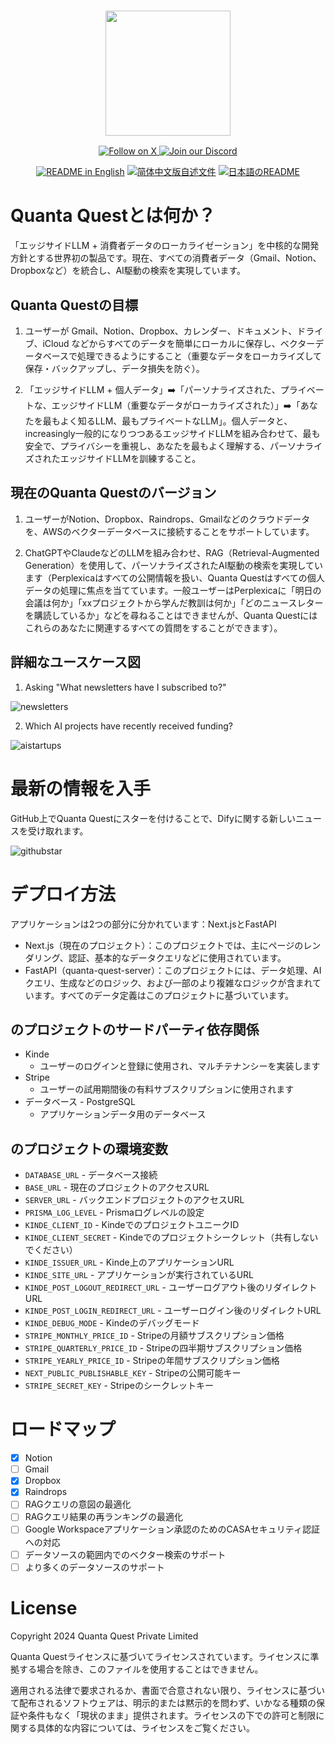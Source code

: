 <h3 align="center">
  <img
    src="https://quantaquestapp.com/logo.png"
    height="200"
  >
</h3>
<div>
  <p align="center">
    <a href="https://x.com/ethanfrostlove">
      <img src="https://img.shields.io/badge/Follow%20on%20X-000000?style=for-the-badge&logo=x&logoColor=white" alt="Follow on X" />
    </a>
    <a href="https://discord.gg/v5Ns5m7H">
      <img src="https://img.shields.io/badge/Join%20our%20Discord-5865F2?style=for-the-badge&logo=discord&logoColor=white" alt="Join our Discord" />
    </a>
  </p>
</div>
<div>
  <p align="center">
    <a href="./README.md"><img alt="README in English" src="https://img.shields.io/badge/English-d9d9d9"></a>
    <a href="./README_CN.md"><img alt="简体中文版自述文件" src="https://img.shields.io/badge/简体中文-d9d9d9"></a>
    <a href="./README_JA.md"><img alt="日本語のREADME" src="https://img.shields.io/badge/日本語-d9d9d9"></a>
  </p>
</div>

# Quanta Questとは何か？

「エッジサイドLLM + 消費者データのローカライゼーション」を中核的な開発方針とする世界初の製品です。現在、すべての消費者データ（Gmail、Notion、Dropboxなど）を統合し、AI駆動の検索を実現しています。

## Quanta Questの目標

1. ユーザーが Gmail、Notion、Dropbox、カレンダー、ドキュメント、ドライブ、iCloud などからすべてのデータを簡単にローカルに保存し、ベクターデータベースで処理できるようにすること（重要なデータをローカライズして保存・バックアップし、データ損失を防ぐ）。

2. 「エッジサイドLLM + 個人データ」➡️「パーソナライズされた、プライベートな、エッジサイドLLM（重要なデータがローカライズされた）」➡️「あなたを最もよく知るLLM、最もプライベートなLLM」。個人データと、increasingly一般的になりつつあるエッジサイドLLMを組み合わせて、最も安全で、プライバシーを重視し、あなたを最もよく理解する、パーソナライズされたエッジサイドLLMを訓練すること。

## 現在のQuanta Questのバージョン

1. ユーザーがNotion、Dropbox、Raindrops、Gmailなどのクラウドデータを、AWSのベクターデータベースに接続することをサポートしています。

2. ChatGPTやClaudeなどのLLMを組み合わせ、RAG（Retrieval-Augmented Generation）を使用して、パーソナライズされたAI駆動の検索を実現しています（Perplexicaはすべての公開情報を扱い、Quanta Questはすべての個人データの処理に焦点を当てています。一般ユーザーはPerplexicaに「明日の会議は何か」「xxプロジェクトから学んだ教訓は何か」「どのニュースレターを購読しているか」などを尋ねることはできませんが、Quanta Questにはこれらのあなたに関連するすべての質問をすることができます）。

## 詳細なユースケース図

1. Asking "What newsletters have I subscribed to?"

![newsletters](https://quantaquestapp.com/imgs/newsletters.png)

2. Which AI projects have recently received funding?

![aistartups](https://quantaquestapp.com/imgs/aistartups.png)

# 最新の情報を入手

GitHub上でQuanta Questにスターを付けることで、Difyに関する新しいニュースを受け取れます。

![githubstar](https://quantaquestapp.com/imgs/githubstar.gif)

# デプロイ方法

アプリケーションは2つの部分に分かれています：Next.jsとFastAPI

- Next.js（現在のプロジェクト）：このプロジェクトでは、主にページのレンダリング、認証、基本的なデータクエリなどに使用されています。
- FastAPI（quanta-quest-server）：このプロジェクトには、データ処理、AIクエリ、生成などのロジック、および一部のより複雑なロジックが含まれています。すべてのデータ定義はこのプロジェクトに基づいています。

## のプロジェクトのサードパーティ依存関係

- Kinde
  - ユーザーのログインと登録に使用され、マルチテナンシーを実装します
- Stripe
  - ユーザーの試用期間後の有料サブスクリプションに使用されます
- データベース - PostgreSQL
  - アプリケーションデータ用のデータベース

## のプロジェクトの環境変数

- `DATABASE_URL` - データベース接続
- `BASE_URL` - 現在のプロジェクトのアクセスURL
- `SERVER_URL` - バックエンドプロジェクトのアクセスURL
- `PRISMA_LOG_LEVEL` - Prismaログレベルの設定
- `KINDE_CLIENT_ID` - KindeでのプロジェクトユニークID
- `KINDE_CLIENT_SECRET` - Kindeでのプロジェクトシークレット（共有しないでください）
- `KINDE_ISSUER_URL` - Kinde上のアプリケーションURL
- `KINDE_SITE_URL` - アプリケーションが実行されているURL
- `KINDE_POST_LOGOUT_REDIRECT_URL` - ユーザーログアウト後のリダイレクトURL
- `KINDE_POST_LOGIN_REDIRECT_URL` - ユーザーログイン後のリダイレクトURL
- `KINDE_DEBUG_MODE` - Kindeのデバッグモード
- `STRIPE_MONTHLY_PRICE_ID` - Stripeの月額サブスクリプション価格
- `STRIPE_QUARTERLY_PRICE_ID` - Stripeの四半期サブスクリプション価格
- `STRIPE_YEARLY_PRICE_ID` - Stripeの年間サブスクリプション価格
- `NEXT_PUBLIC_PUBLISHABLE_KEY` - Stripeの公開可能キー
- `STRIPE_SECRET_KEY` - Stripeのシークレットキー

# ロードマップ

- [x] Notion
- [ ] Gmail
- [x] Dropbox
- [x] Raindrops
- [ ] RAGクエリの意図の最適化
- [ ] RAGクエリ結果の再ランキングの最適化
- [ ] Google Workspaceアプリケーション承認のためのCASAセキュリティ認証への対応
- [ ] データソースの範囲内でのベクター検索のサポート
- [ ] より多くのデータソースのサポート

# License

Copyright 2024 Quanta Quest Private Limited

Quanta Questライセンスに基づいてライセンスされています。ライセンスに準拠する場合を除き、このファイルを使用することはできません。

適用される法律で要求されるか、書面で合意されない限り、ライセンスに基づいて配布されるソフトウェアは、明示的または黙示的を問わず、いかなる種類の保証や条件もなく「現状のまま」提供されます。ライセンスの下での許可と制限に関する具体的な内容については、ライセンスをご覧ください。
